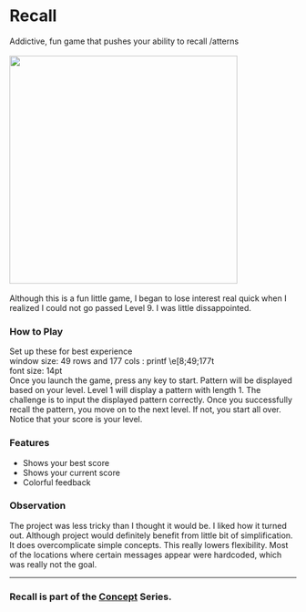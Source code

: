 # Recall
Addictive, fun game that pushes your ability to recall /atterns
<br/> <br/> <img src="demo.gif" width="400" /> <br/> <br/>
Although this is a fun little game, I began to lose interest real quick when
I realized I could not go passed Level 9. I was little dissappointed.
### How to Play
Set up these for best experience
<br/> 
window size: 49 rows and 177 cols : printf \e[8;49;177t 
<br/> font size: 14pt <br/>
Once you launch the game, press any key to start. 
Pattern will be displayed based on your level.
Level 1 will display a pattern with length 1. The challenge is 
to input the displayed pattern correctly. Once you
successfully recall the pattern, you move on to the next level.
If not, you start all over. Notice that your score is your level. 

### Features
- Shows your best score
- Shows your current score
- Colorful feedback
### Observation
The project was less tricky than I thought it would be. I liked how it
turned out. Although project would definitely benefit from little bit of
simplification. It does overcomplicate simple concepts. This really lowers
flexibility. Most of the locations where certain messages appear were hardcoded,
which was really not the goal.

---
### Recall is part of the [Concept](https://github.com/azimex/Concept) Series.
